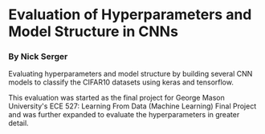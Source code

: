 # Evaluation of Hyperparameters and Model Structure in CNNs
### By Nick Serger

Evaluating hyperparameters and model structure by building several CNN models to classify the CIFAR10 datasets using keras and tensorflow.

This evaluation was started as the final project for George Mason University's ECE 527: Learning From Data (Machine Learning) Final Project and was further expanded to evaluate the hyperparameters in greater detail.

